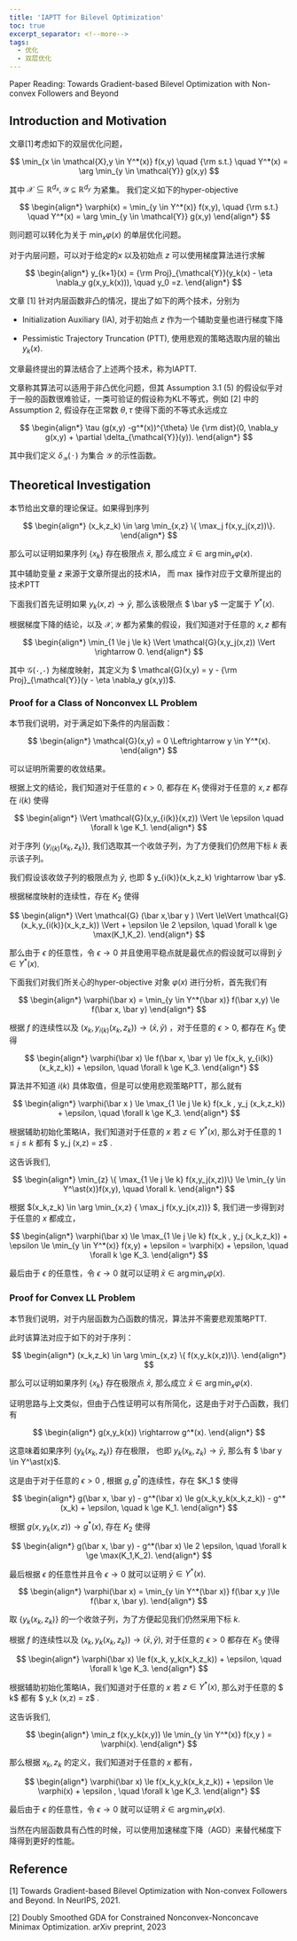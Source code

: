 ```yaml
---
title: 'IAPTT for Bilevel Optimization'
toc: true
excerpt_separator: <!--more-->
tags: 		
  - 优化
  - 双层优化
---
```


Paper Reading: Towards Gradient-based Bilevel Optimization with Non-convex Followers and Beyond



<!--more-->





## Introduction and Motivation





文章[1]考虑如下的双层优化问题，



$$
\min_{x \in \mathcal{X},y \in Y^*(x)} f(x,y) \quad {\rm s.t.} \quad  Y^*(x) = \arg \min_{y \in \mathcal{Y}} g(x,y)
$$



其中 $\mathcal{X} \subseteq \mathbb{R}^{d_x}, \mathcal{Y} \subseteq \mathbb{R}^{d_y}$ 为紧集。 我们定义如下的hyper-objective



$$
\begin{align*}
\varphi(x) = \min_{y \in Y^*(x)} f(x,y), \quad {\rm s.t.} \quad Y^*(x) = \arg \min_{y \in \mathcal{Y}} g(x,y)
\end{align*}
$$



则问题可以转化为关于 $\min_x \varphi(x)$ 的单层优化问题。



对于内层问题，可以对于给定的$x$ 以及初始点 $z$ 可以使用梯度算法进行求解


$$
\begin{align*}
y_{k+1}(x) = {\rm Proj}_{\mathcal{Y}}(y_k(x) - \eta \nabla_y g(x,y_k(x))), \quad y_0 =z. 
\end{align*}
$$




文章 [1] 针对内层函数非凸的情况，提出了如下的两个技术，分别为

* Initialization Auxiliary (IA), 对于初始点 $z$ 作为一个辅助变量也进行梯度下降

* Pessimistic Trajectory Truncation (PTT), 使用悲观的策略选取内层的输出 $y_k(x)$.

文章最终提出的算法结合了上述两个技术，称为IAPTT.



文章称其算法可以适用于非凸优化问题，但其 Assumption 3.1 (5) 的假设似乎对于一般的函数很难验证，一类可验证的假设称为KL不等式，例如 [2] 中的Assumption 2, 假设存在正常数 $\theta,\tau$ 使得下面的不等式永远成立


$$
\begin{align*}
\tau (g(x,y) -g^*(x))^{\theta} \le {\rm dist}(0, \nabla_y g(x,y) + \partial \delta_{\mathcal{Y}}(y)).
\end{align*}
$$
 

其中我们定义 $\delta_{\mathcal{Y}}(\,\cdot\,)$ 为集合 $\mathcal{Y}$ 的示性函数。



## Theoretical Investigation



本节给出文章的理论保证。如果得到序列



$$
\begin{align*}
(x_k,z_k) \in \arg \min_{x,z} \{ \max_j f(x,y_j(x,z))\}.
\end{align*}
$$



那么可以证明如果序列 $\{ x_k\}$  存在极限点 $\bar x$, 那么成立 $\bar x \in  \arg \min_x \varphi(x)$. 



其中辅助变量 $z$ 来源于文章所提出的技术IA， 而 $\max$ 操作对应于文章所提出的技术PTT



下面我们首先证明如果 $y_k(x,z) \rightarrow \bar y$, 那么该极限点 $ \bar y$ 一定属于 $Y^*(x)$.

根据梯度下降的结论，以及 $\mathcal{X}, \mathcal{Y}$ 都为紧集的假设，我们知道对于任意的 $x,z$ 都有


$$
\begin{align*}
\min_{1 \le j \le k} \Vert \mathcal{G}(x,y_j(x,z)) \Vert \rightarrow 0.
\end{align*}
$$


其中 $\mathcal{G}(\,\cdot\,, \cdot\,)$ 为梯度映射，其定义为 $ \mathcal{G}(x,y) = y - {\rm Proj}_{\mathcal{Y}}(y - \eta \nabla_y g(x,y))$.



### Proof for a Class of Nonconvex LL Problem



本节我们说明，对于满足如下条件的内层函数：


$$
\begin{align*}
\mathcal{G}(x,y) = 0 \Leftrightarrow y \in Y^*(x).
\end{align*}
$$


可以证明所需要的收敛结果。



根据上文的结论，我们知道对于任意的 $\epsilon>0$, 都存在 $K_1$ 使得对于任意的 $x,z$ 都存在 $i(k)$ 使得


$$
\begin{align*}
\Vert \mathcal{G}(x,y_{i(k)}(x,z)) \Vert \le \epsilon \quad \forall  k \ge K_1.
\end{align*}
$$


对于序列 $\{ y_{i(k)}(x_k,z_k)\}$, 我们选取其一个收敛子列，为了方便我们仍然用下标 $k$ 表示该子列。

我们假设该收敛子列的极限点为 $\bar y$, 也即 $ y_{i(k)}(x_k,z_k) \rightarrow   \bar y$. 

根据梯度映射的连续性，存在 $K_2$ 使得


$$
\begin{align*}
\Vert \mathcal{G} (\bar x,\bar y ) \Vert \le\Vert \mathcal{G}(x_k,y_{i(k)}(x_k,z_k)) \Vert + \epsilon \le 2 \epsilon, \quad \forall k \ge \max(K_1,K_2).
\end{align*}
$$


那么由于 $\epsilon$ 的任意性，令 $\epsilon \rightarrow 0$ 并且使用平稳点就是最优点的假设就可以得到 $\bar y \in Y^\ast(x)$.



下面我们对我们所关心的hyper-objective 对象 $\varphi(x)$ 进行分析，首先我们有


$$
\begin{align*}
\varphi(\bar x) = \min_{y \in Y^*(\bar x)} f(\bar x,y) \le f(\bar x, \bar y) 
\end{align*}
$$


根据 $f$ 的连续性以及 $(x_k, y_{i(k)}(x_k,z_k)) \rightarrow (\bar x,   \bar y)$ ，对于任意的 $\epsilon>0$, 都存在 $K_3$ 使得


$$
\begin{align*}
\varphi(\bar x) \le f(\bar x, \bar y) \le f(x_k, y_{i(k)} (x_k,z_k)) + \epsilon, \quad \forall k \ge K_3.
\end{align*}
$$


算法并不知道 $i(k)$ 具体取值，但是可以使用悲观策略PTT，那么就有


$$
\begin{align*}
\varphi(\bar x ) \le \max_{1 \le j \le k} f(x_k , y_j (x_k,z_k)) + \epsilon, \quad \forall k \ge K_3.
\end{align*}
$$


根据辅助初始化策略IA，我们知道对于任意的 $x$ 若 $z \in Y^\ast(x)$, 那么对于任意的 $1 \le j \le k$ 都有 $ y_j (x,z) = z$ .

这告诉我们, 


$$
\begin{align*}
 \min_{z} \{ \max_{1 \le j \le k} f(x,y_j(x,z))\} \le \min_{y \in Y^\ast(x)}f(x,y), \quad \forall k.
\end{align*}
$$


根据 $(x_k,z_k) \in \arg \min_{x,z} \{ \max_j f(x,y_j(x,z))\} $, 我们进一步得到对于任意的 $x$ 都成立，


$$
\begin{align*}
\varphi(\bar x) \le  \max_{1 \le j \le k} f(x_k , y_j (x_k,z_k)) + \epsilon \le  \min_{y \in Y^*(x)} f(x,y) + \epsilon = \varphi(x) + \epsilon, \quad \forall k \ge K_3. 
\end{align*}
$$


最后由于 $\epsilon$ 的任意性，令 $\epsilon \rightarrow 0$ 就可以证明 $\bar x \in \arg \min_x \varphi(x)$.



### Proof for Convex LL Problem



本节我们说明，对于内层函数为凸函数的情况，算法并不需要悲观策略PTT. 

此时该算法对应于如下的对于序列：



$$
\begin{align*}
(x_k,z_k) \in \arg \min_{x,z} \{  f(x,y_k(x,z))\}.
\end{align*}
$$



那么可以证明如果序列 $\{ x_k\}$  存在极限点 $\bar x$, 那么成立 $\bar x \in  \arg \min_x \varphi(x)$. 



证明思路与上文类似，但由于凸性证明可以有所简化，这是由于对于凸函数，我们有


$$
\begin{align*}
g(x,y_k(x)) \rightarrow g^*(x).
\end{align*}
$$


这意味着如果序列 $\{y_k(x_k,z_k) \}$ 存在极限， 也即 $y_k(x_k,z_k) \rightarrow \bar y$, 那么有 $ \bar y \in Y^\ast(x)$. 

这是由于对于任意的 $\epsilon>0$ , 根据 $g,g^\ast$的连续性，存在 $K_1 $ 使得


$$
\begin{align*}
g(\bar x, \bar y) - g^*(\bar x) \le g(x_k,y_k(x_k,z_k)) - g^*(x_k) + \epsilon, \quad k \ge K_1.
\end{align*}
$$


根据 $g(x,y_k(x,z)) \rightarrow g^\ast(x)$, 存在 $K_2$ 使得 


$$
\begin{align*}
g(\bar x, \bar y) - g^*(\bar x) \le 2 \epsilon, \quad \forall k \ge \max(K_1,K_2).
\end{align*}
$$


最后根据 $\epsilon$ 的任意性并且令 $\epsilon \rightarrow 0$ 就可以证明 $\bar y \in Y^\ast(x)$.

 
$$
\begin{align*}
\varphi(\bar x) = \min_{y \in Y^*(\bar x)} f(\bar x,y )\le f(\bar x, \bar y).
\end{align*}
$$


取 $\{y_k(x_k,z_k)\}$ 的一个收敛子列，为了方便起见我们仍然采用下标 $k$.

根据 $f$ 的连续性以及 $(x_k,y_k(x_k,z_k)) \rightarrow (\bar x, \bar y)$, 对于任意的 $\epsilon>0$ 都存在 $K_3$ 使得


$$
\begin{align*}
\varphi(\bar x) \le f(x_k, y_k(x_k,z_k)) + \epsilon, \quad \forall k \ge K_3.
\end{align*}
$$


根据辅助初始化策略IA，我们知道对于任意的 $x$ 若 $z \in Y^\ast(x)$, 那么对于任意的 $ k$ 都有 $ y_k (x,z) = z$ .

这告诉我们, 


$$
\begin{align*}
\min_z f(x,y_k(x,y)) \le \min_{y \in Y^*(x)} f(x,y ) = \varphi(x).
\end{align*}
$$


那么根据 $x_k, z_k$ 的定义，我们知道对于任意的 $x$ 都有，


$$
\begin{align*}
\varphi(\bar x) \le f(x_k,y_k(x_k,z_k)) + \epsilon \le \varphi(x) + \epsilon , \quad \forall k \ge K_3.
\end{align*}
$$


最后由于 $\epsilon$ 的任意性，令 $\epsilon \rightarrow 0$ 就可以证明 $\bar x \in \arg \min_x \varphi(x)$.

当然在内层函数具有凸性的时候，可以使用加速梯度下降（AGD）来替代梯度下降得到更好的性能。



## Reference



[1] Towards Gradient-based Bilevel Optimization with Non-convex Followers and Beyond. In NeurIPS, 2021.

[2] Doubly Smoothed GDA for Constrained Nonconvex-Nonconcave Minimax Optimization. arXiv preprint, 2023
